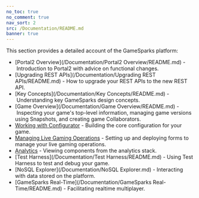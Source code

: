 ```yaml
---
no_toc: true
no_comment: true
nav_sort: 2
src: /Documentation/README.md
banner: true
---
```


This section provides a detailed account of the GameSparks platform:

* [Portal2 Overview](/Documentation/Portal2 Overview/README.md) - Introduction to Portal2 with advice on functional changes.
* [Upgrading REST APIs](/Documentation/Upgrading REST APIs/README.md) - How to upgrade your REST APIs to the new REST API.
* [Key Concepts](/Documentation/Key Concepts/README.md) - Understanding key GameSparks design concepts.
* [Game Overview](/Documentation/Game Overview/README.md) - Inspecting your game's top-level information, managing game versions using Snapshots, and creating game Collaborators.
* [Working with Configurator](/Documentation/Configurator/README.md) - Building the core configuration for your game.
* [Managing Live Gaming Operations](/Documentation/Manage/README.md) - Setting up and deploying forms to manage your live gaming operations.
* [Analytics](/Documentation/Analytics/README.md) - Viewing components from the analytics stack.
* [Test Harness](/Documentation/Test Harness/README.md) - Using Test Harness to test and debug your game.
* [NoSQL Explorer](/Documentation/NoSQL Explorer.md) - Interacting with data stored on the platform.
* [GameSparks Real-Time](/Documentation/GameSparks Real-Time/README.md) - Facilitating realtime multiplayer.
